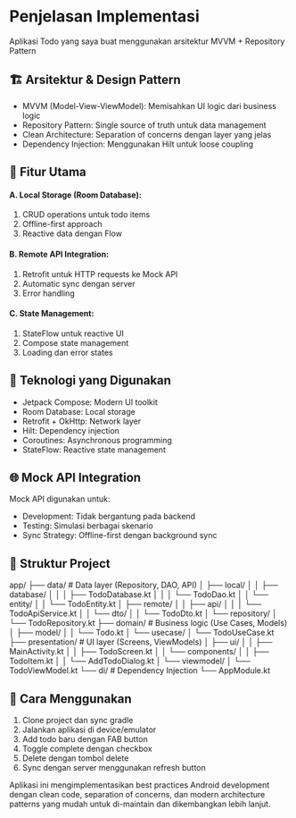 # Penjelasan Implementasi
Aplikasi Todo yang saya buat menggunakan arsitektur MVVM + Repository Pattern

## 🏗️ Arsitektur & Design Pattern
- MVVM (Model-View-ViewModel): Memisahkan UI logic dari business logic
- Repository Pattern: Single source of truth untuk data management
- Clean Architecture: Separation of concerns dengan layer yang jelas
- Dependency Injection: Menggunakan Hilt untuk loose coupling

## 📱 Fitur Utama

#### A. Local Storage (Room Database):
1. CRUD operations untuk todo items
2. Offline-first approach
3. Reactive data dengan Flow

#### B. Remote API Integration:
1. Retrofit untuk HTTP requests ke Mock API
2. Automatic sync dengan server
3. Error handling

#### C. State Management:
1. StateFlow untuk reactive UI
2. Compose state management
3. Loading dan error states

## 🔧 Teknologi yang Digunakan
- Jetpack Compose: Modern UI toolkit
- Room Database: Local storage
- Retrofit + OkHttp: Network layer
- Hilt: Dependency injection
- Coroutines: Asynchronous programming
- StateFlow: Reactive state management

## 🌐 Mock API Integration
Mock API digunakan untuk:
- Development: Tidak bergantung pada backend
- Testing: Simulasi berbagai skenario
- Sync Strategy: Offline-first dengan background sync

## 📂 Struktur Project
app/
├── data/                              # Data layer (Repository, DAO, API)
│   ├── local/
│   │   ├── database/
│   │   │   ├── TodoDatabase.kt
│   │   │   └── TodoDao.kt
│   │   └── entity/
│   │       └── TodoEntity.kt
│   ├── remote/
│   │   ├── api/
│   │   │   └── TodoApiService.kt
│   │   └── dto/
│   │       └── TodoDto.kt
│   └── repository/
│       └── TodoRepository.kt
├── domain/                           # Business logic (Use Cases, Models)
│   ├── model/
│   │   └── Todo.kt
│   └── usecase/
│       └── TodoUseCase.kt
├── presentation/                     # UI layer (Screens, ViewModels)
│   ├── ui/
│   │   ├── MainActivity.kt
│   │   ├── TodoScreen.kt
│   │   └── components/
│   │       ├── TodoItem.kt
│   │       └── AddTodoDialog.kt
│   └── viewmodel/
│       └── TodoViewModel.kt
└── di/                               # Dependency Injection
    └── AppModule.kt

## 🚀 Cara Menggunakan
1. Clone project dan sync gradle
2. Jalankan aplikasi di device/emulator
3. Add todo baru dengan FAB button
4. Toggle complete dengan checkbox
5. Delete dengan tombol delete
6. Sync dengan server menggunakan refresh button

Aplikasi ini mengimplementasikan best practices Android development dengan clean code, separation of concerns, dan modern architecture patterns yang mudah untuk di-maintain dan dikembangkan lebih lanjut.
